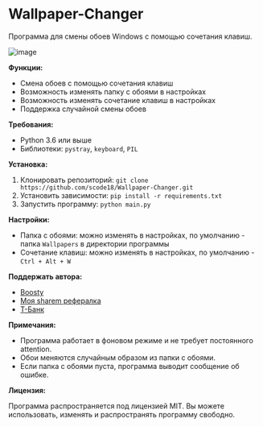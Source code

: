 # Wallpaper-Changer
Программа для смены обоев Windows с помощью сочетания клавиш.

![image](https://github.com/user-attachments/assets/895d201e-c9ef-4033-b651-deb587ce08db)

**Функции:**

* Смена обоев с помощью сочетания клавиш
* Возможность изменять папку с обоями в настройках
* Возможность изменять сочетание клавиш в настройках
* Поддержка случайной смены обоев

**Требования:**

* Python 3.6 или выше
* Библиотеки: `pystray`, `keyboard`, `PIL`

**Установка:**

1. Клонировать репозиторий: `git clone https://github.com/scode18/Wallpaper-Changer.git`
2. Установить зависимости: `pip install -r requirements.txt`
3. Запустить программу: `python main.py`

**Настройки:**

* Папка с обоями: можно изменять в настройках, по умолчанию - папка `Wallpapers` в директории программы
* Сочетание клавиш: можно изменять в настройках, по умолчанию - `Ctrl + Alt + W`

**Поддержать автора:**

* [Boosty](https://boosty.to/scode18/donate)<br>
* [Моя sharem рефералка](https://sharem.tech/r/user3e27791d)<br>
* [Т-Банк](https://www.tinkoff.ru/cf/2VBH9zSztcW)

**Примечания:**

* Программа работает в фоновом режиме и не требует постоянного attention.
* Обои меняются случайным образом из папки с обоями.
* Если папка с обоями пуста, программа выводит сообщение об ошибке.

**Лицензия:**

Программа распространяется под лицензией MIT. Вы можете использовать, изменять и распространять программу свободно.
